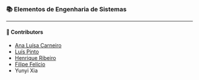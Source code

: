 ### :books: Elementos de Engenharia de Sistemas
***

#### :handshake: Contributors 
- [Ana Luísa Carneiro](https://github.com/Analucar)
- [Luís Pinto](https://github.com/L-Pinto)
- [Henrique Ribeiro](https://github.com/henriq350)
- [Filipe Felício](https://github.com/feliciofilipe/)
- Yunyi Xia
